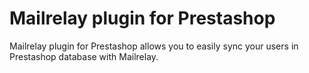 # Mailrelay plugin for Prestashop

Mailrelay plugin for Prestashop allows you to easily sync your users in Prestashop database with Mailrelay.